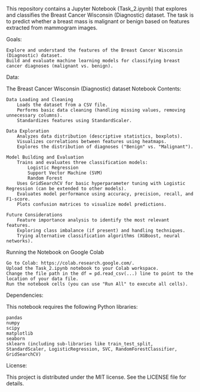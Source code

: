 This repository contains a Jupyter Notebook (Task_2.ipynb) that explores and classifies the Breast Cancer Wisconsin (Diagnostic) dataset. The task is to predict whether a breast mass is malignant or benign based on features extracted from mammogram images.

Goals:

    Explore and understand the features of the Breast Cancer Wisconsin (Diagnostic) dataset.
    Build and evaluate machine learning models for classifying breast cancer diagnoses (malignant vs. benign).

Data:

The Breast Cancer Wisconsin (Diagnostic) dataset
Notebook Contents:

    Data Loading and Cleaning
        Loads the dataset from a CSV file.
        Performs basic data cleaning (handling missing values, removing unnecessary columns).
        Standardizes features using StandardScaler.

    Data Exploration
        Analyzes data distribution (descriptive statistics, boxplots).
        Visualizes correlations between features using heatmaps.
        Explores the distribution of diagnoses ("Benign" vs. "Malignant").

    Model Building and Evaluation
        Trains and evaluates three classification models:
            Logistic Regression
            Support Vector Machine (SVM)
            Random Forest
        Uses GridSearchCV for basic hyperparameter tuning with Logistic Regression (can be extended to other models).
        Evaluates model performance using accuracy, precision, recall, and F1-score.
        Plots confusion matrices to visualize model predictions.

    Future Considerations
        Feature importance analysis to identify the most relevant features.
        Exploring class imbalance (if present) and handling techniques.
        Trying alternative classification algorithms (XGBoost, neural networks).

Running the Notebook on Google Colab

    Go to Colab: https://colab.research.google.com/.
    Upload the Task_2.ipynb notebook to your Colab workspace.
    Change the file path in the df = pd.read_csv(...) line to point to the location of your data file.
    Run the notebook cells (you can use "Run All" to execute all cells).

Dependencies:

This notebook requires the following Python libraries:

    pandas
    numpy
    scipy
    matplotlib
    seaborn
    sklearn (including sub-libraries like train_test_split, StandardScaler, LogisticRegression, SVC, RandomForestClassifier, GridSearchCV)

License:

This project is distributed under the MIT license. See the LICENSE file for details.
